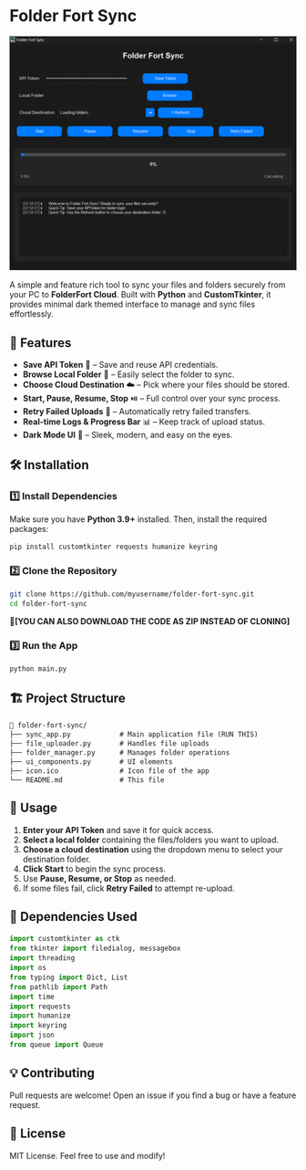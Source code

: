 # Folder Fort Sync

![Folder Fort Sync UI](screenshot.png)

A simple and feature rich tool to sync your files and folders securely from your PC to **FolderFort Cloud**. Built with **Python** and **CustomTkinter**, it provides minimal dark themed interface to manage and sync files effortlessly.

## 🚀 Features
- **Save API Token** 🔑 – Save and reuse API credentials.
- **Browse Local Folder** 📂 – Easily select the folder to sync.
- **Choose Cloud Destination** ☁️ – Pick where your files should be stored.
- **Start, Pause, Resume, Stop** ⏯️ – Full control over your sync process.
- **Retry Failed Uploads** 🔄 – Automatically retry failed transfers.
- **Real-time Logs & Progress Bar** 📊 – Keep track of upload status.
- **Dark Mode UI** 🌙 – Sleek, modern, and easy on the eyes.

## 🛠️ Installation

### 1️⃣ Install Dependencies
Make sure you have **Python 3.9+** installed. Then, install the required packages:

```sh
pip install customtkinter requests humanize keyring
```

### 2️⃣ Clone the Repository
```sh
git clone https://github.com/myusername/folder-fort-sync.git
cd folder-fort-sync
```
**🔴[YOU CAN ALSO DOWNLOAD THE CODE AS ZIP INSTEAD OF CLONING]**


### 3️⃣ Run the App
```sh
python main.py
```

## 🏗️ Project Structure
```
📁 folder-fort-sync/
├── sync_app.py            # Main application file (RUN THIS)
├── file_uploader.py       # Handles file uploads
├── folder_manager.py      # Manages folder operations
├── ui_components.py       # UI elements
├── icon.ico               # Icon file of the app
└── README.md              # This file
```

## 📝 Usage
1. **Enter your API Token** and save it for quick access.
2. **Select a local folder** containing the files/folders you want to upload.
3. **Choose a cloud destination** using the dropdown menu to select your destination folder.
4. **Click Start** to begin the sync process.
5. Use **Pause, Resume, or Stop** as needed.
6. If some files fail, click **Retry Failed** to attempt re-upload.

## 🔧 Dependencies Used
```python
import customtkinter as ctk
from tkinter import filedialog, messagebox
import threading
import os
from typing import Dict, List
from pathlib import Path
import time
import requests
import humanize
import keyring
import json
from queue import Queue
```

## 💡 Contributing
Pull requests are welcome! Open an issue if you find a bug or have a feature request.

## 📜 License
MIT License. Feel free to use and modify!
